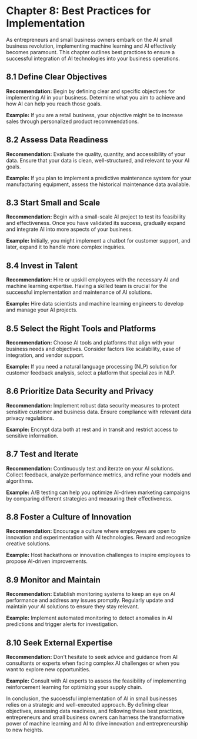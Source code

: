 Chapter 8: Best Practices for Implementation
============================================

As entrepreneurs and small business owners embark on the AI small business revolution, implementing machine learning and AI effectively becomes paramount. This chapter outlines best practices to ensure a successful integration of AI technologies into your business operations.

8.1 Define Clear Objectives
---------------------------

**Recommendation:** Begin by defining clear and specific objectives for implementing AI in your business. Determine what you aim to achieve and how AI can help you reach those goals.

**Example:** If you are a retail business, your objective might be to increase sales through personalized product recommendations.

8.2 Assess Data Readiness
-------------------------

**Recommendation:** Evaluate the quality, quantity, and accessibility of your data. Ensure that your data is clean, well-structured, and relevant to your AI goals.

**Example:** If you plan to implement a predictive maintenance system for your manufacturing equipment, assess the historical maintenance data available.

8.3 Start Small and Scale
-------------------------

**Recommendation:** Begin with a small-scale AI project to test its feasibility and effectiveness. Once you have validated its success, gradually expand and integrate AI into more aspects of your business.

**Example:** Initially, you might implement a chatbot for customer support, and later, expand it to handle more complex inquiries.

8.4 Invest in Talent
--------------------

**Recommendation:** Hire or upskill employees with the necessary AI and machine learning expertise. Having a skilled team is crucial for the successful implementation and maintenance of AI solutions.

**Example:** Hire data scientists and machine learning engineers to develop and manage your AI projects.

8.5 Select the Right Tools and Platforms
----------------------------------------

**Recommendation:** Choose AI tools and platforms that align with your business needs and objectives. Consider factors like scalability, ease of integration, and vendor support.

**Example:** If you need a natural language processing (NLP) solution for customer feedback analysis, select a platform that specializes in NLP.

8.6 Prioritize Data Security and Privacy
----------------------------------------

**Recommendation:** Implement robust data security measures to protect sensitive customer and business data. Ensure compliance with relevant data privacy regulations.

**Example:** Encrypt data both at rest and in transit and restrict access to sensitive information.

8.7 Test and Iterate
--------------------

**Recommendation:** Continuously test and iterate on your AI solutions. Collect feedback, analyze performance metrics, and refine your models and algorithms.

**Example:** A/B testing can help you optimize AI-driven marketing campaigns by comparing different strategies and measuring their effectiveness.

8.8 Foster a Culture of Innovation
----------------------------------

**Recommendation:** Encourage a culture where employees are open to innovation and experimentation with AI technologies. Reward and recognize creative solutions.

**Example:** Host hackathons or innovation challenges to inspire employees to propose AI-driven improvements.

8.9 Monitor and Maintain
------------------------

**Recommendation:** Establish monitoring systems to keep an eye on AI performance and address any issues promptly. Regularly update and maintain your AI solutions to ensure they stay relevant.

**Example:** Implement automated monitoring to detect anomalies in AI predictions and trigger alerts for investigation.

8.10 Seek External Expertise
----------------------------

**Recommendation:** Don't hesitate to seek advice and guidance from AI consultants or experts when facing complex AI challenges or when you want to explore new opportunities.

**Example:** Consult with AI experts to assess the feasibility of implementing reinforcement learning for optimizing your supply chain.

In conclusion, the successful implementation of AI in small businesses relies on a strategic and well-executed approach. By defining clear objectives, assessing data readiness, and following these best practices, entrepreneurs and small business owners can harness the transformative power of machine learning and AI to drive innovation and entrepreneurship to new heights.

